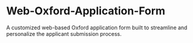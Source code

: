 # Web-Oxford-Application-Form
A customized web-based Oxford application form built to streamline and personalize the applicant submission process.
